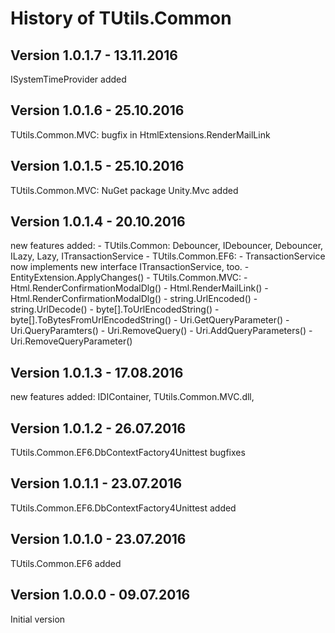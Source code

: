 # History of TUtils.Common

## Version 1.0.1.7 - 13.11.2016
ISystemTimeProvider added
## Version 1.0.1.6 - 25.10.2016
TUtils.Common.MVC: bugfix in HtmlExtensions.RenderMailLink
## Version 1.0.1.5 - 25.10.2016
TUtils.Common.MVC: NuGet package Unity.Mvc added
## Version 1.0.1.4 - 20.10.2016
new features added: 
	- TUtils.Common: Debouncer, IDebouncer, Debouncer, ILazy, Lazy, ITransactionService
	- TUtils.Common.EF6: 
		- TransactionService now implements new interface ITransactionService, too.
		- EntityExtension.ApplyChanges()
	- TUtils.Common.MVC: 
		- Html.RenderConfirmationModalDlg()
		- Html.RenderMailLink()
		- Html.RenderConfirmationModalDlg()
		- string.UrlEncoded()
		- string.UrlDecode()
		- byte[].ToUrlEncodedString()
		- byte[].ToBytesFromUrlEncodedString()
		- Uri.GetQueryParameter()
		- Uri.QueryParamters()
		- Uri.RemoveQuery()
		- Uri.AddQueryParameters()
		- Uri.RemoveQueryParameter()
## Version 1.0.1.3 - 17.08.2016
new features added: IDIContainer, TUtils.Common.MVC.dll, 
## Version 1.0.1.2 - 26.07.2016
TUtils.Common.EF6.DbContextFactory4Unittest bugfixes
## Version 1.0.1.1 - 23.07.2016
TUtils.Common.EF6.DbContextFactory4Unittest added
## Version 1.0.1.0 - 23.07.2016
TUtils.Common.EF6 added
## Version 1.0.0.0 - 09.07.2016
Initial version